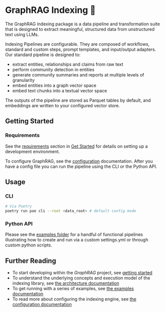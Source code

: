 # GraphRAG Indexing 🤖

The GraphRAG indexing package is a data pipeline and transformation suite that is designed to extract meaningful, structured data from unstructured text using LLMs.

Indexing Pipelines are configurable. They are composed of workflows, standard and custom steps, prompt templates, and input/output adapters. Our standard pipeline is designed to:

- extract entities, relationships and claims from raw text
- perform community detection in entities
- generate community summaries and reports at multiple levels of granularity
- embed entities into a graph vector space
- embed text chunks into a textual vector space

The outputs of the pipeline are stored as Parquet tables by default, and embeddings are written to your configured vector store.

## Getting Started

### Requirements

See the [requirements](../developing.md#requirements) section in [Get Started](../get_started.md) for details on setting up a development environment.

To configure GraphRAG, see the [configuration](../config/overview.md) documentation.
After you have a config file you can run the pipeline using the CLI or the Python API.

## Usage

### CLI

```bash
# Via Poetry
poetry run poe cli --root <data_root> # default config mode
```

### Python API

Please see the [examples folder](https://github.com/microsoft/graphrag/blob/main/examples/README.md) for a handful of functional pipelines illustrating how to create and run via a custom settings.yml or through custom python scripts.

## Further Reading

- To start developing within the _GraphRAG_ project, see [getting started](../developing.md)
- To understand the underlying concepts and execution model of the indexing library, see [the architecture documentation](../index/architecture.md)
- To get running with a series of examples, see [the examples documentation](https://github.com/microsoft/graphrag/blob/main/examples/README.md)
- To read more about configuring the indexing engine, see [the configuration documentation](../config/overview.md)
